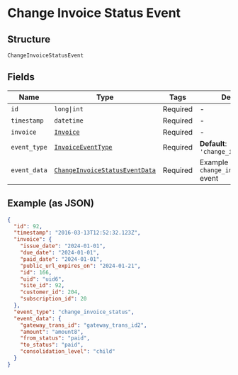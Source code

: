 
# Change Invoice Status Event

## Structure

`ChangeInvoiceStatusEvent`

## Fields

| Name | Type | Tags | Description |
|  --- | --- | --- | --- |
| `id` | `long\|int` | Required | - |
| `timestamp` | `datetime` | Required | - |
| `invoice` | [`Invoice`](../../doc/models/invoice.md) | Required | - |
| `event_type` | [`InvoiceEventType`](../../doc/models/invoice-event-type.md) | Required | **Default**: `'change_invoice_status'` |
| `event_data` | [`ChangeInvoiceStatusEventData`](../../doc/models/change-invoice-status-event-data.md) | Required | Example schema for an `change_invoice_status` event |

## Example (as JSON)

```json
{
  "id": 92,
  "timestamp": "2016-03-13T12:52:32.123Z",
  "invoice": {
    "issue_date": "2024-01-01",
    "due_date": "2024-01-01",
    "paid_date": "2024-01-01",
    "public_url_expires_on": "2024-01-21",
    "id": 166,
    "uid": "uid6",
    "site_id": 92,
    "customer_id": 204,
    "subscription_id": 20
  },
  "event_type": "change_invoice_status",
  "event_data": {
    "gateway_trans_id": "gateway_trans_id2",
    "amount": "amount8",
    "from_status": "paid",
    "to_status": "paid",
    "consolidation_level": "child"
  }
}
```

